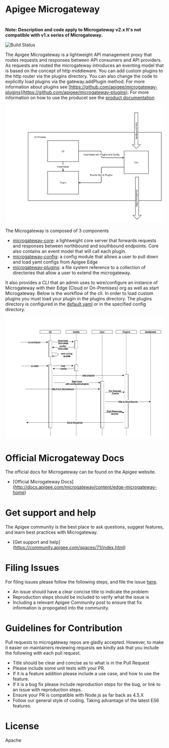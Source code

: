 # Apigee Microgateway 
#

**Note: Description and code apply to Microgateway v2.x It's not compatible with v1.x series of Microgateway.**

![Build Status](https://travis-ci.org/apigee-internal/microgateway.svg?branch=master)

The Apigee Microgateway is a lightweight API management proxy that routes requests and responses between  API consumers and API providers. As  requests are routed the microgateway introduces an eventing model that is based on the concept of http middleware.  You can add custom plugins to the http router via the plugins directory.  You can also change the code to explicitly load plugins via the gateway.addPlugin method.  For more information about plugins see [https://github.com/apigee/microgateway-plugins](https://github.com/apigee/microgateway-plugins).
For more information on how to use the producet see the [product documentation](http://docs.apigee.com/microgateway/content/edge-microgateway-home)

![microgateway](microgateway.png)



The Microgateway is composed of 3 components

* [microgateway-core](https://github.com/apigee/microgateway-core): a lightweight core server that forwards requests and responses between northbound and southbound endpoints.  Core also contains an event model that will call each plugin.    
* [microgateway-config](https://github.com/apigee/microgateway-config): a config module that allows a user to pull down and load yaml configs from Apigee Edge
* [microgateway-plugins](https://github.com/apigee/microgateway-plugins): a file system reference to a collection of directories that allow a user to extend the microgateway.  

It also provides a CLI that an admin uses to wire/configure an instance of Microgateway with their Edge (Cloud or On-Premises) org as well as start Microgateway. Below is the workflow of the cli.  In order to load custom plugins you must load your plugin in the plugins directory.  The plugins directory is configured in the [default.yaml](config/default.yaml) or in the specified config directory.


![micro-flow](micro-flow.png)

# Official Microgateway Docs

The official docs for Microgateway can be found on the Apigee website.

 * [Official Microgateway Docs] (http://docs.apigee.com/microgateway/content/edge-microgateway-home)

# Get support and help

The Apigee community is the best place to ask questions, suggest features, and learn best practices with Microgateway.

 * [Get support and help] (https://community.apigee.com/spaces/71/index.html)

# Filing Issues

For filing issues please follow the following steps, and file the issue [here](https://github.com/apigee-internal/microgateway/issues).

* An issue should have a clear concise title to indicate the problem
* Reproduction steps should be included to verify what the issue is
* Including a relevant Apigee Community post to ensure that fix information is propogated into the community.



# Guidelines for Contribution

Pull requests to microgateway repos are gladly accepted. However, to make it easier on maintainers reviewing requests we kindly ask that
you include the following with each pull request.

* Title should be clear and concise as to what is in the Pull Request
* Please include some unit tests with your PR.
* If it is a feature addition please include a use case, and how to use the feature.
* If it is a bug fix please include reproduction steps for the bug, or link to an issue with reproduction steps.
* Ensure your PR is compatible with Node.js as far back as 4.5.X
* Follow our general style of coding. Taking advantage of the latest ES6 features.

# License

Apache
